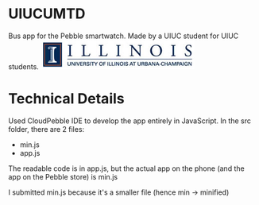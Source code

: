 # UIUCUMTD
Bus app for the Pebble smartwatch. Made by a UIUC student for UIUC students.
![UIUC LOGO](https://raw.githubusercontent.com/Salil999/UIUCUMTD/master/uiuc.jpg "UIUC")


# Technical Details
Used CloudPebble IDE to develop the app entirely in JavaScript. In the src folder, there are 2 files:
+ min.js
+ app.js

The readable code is in app.js, but the actual app on the phone (and the app on the Pebble store) is min.js

I submitted min.js because it's a smaller file (hence min -> minified)
